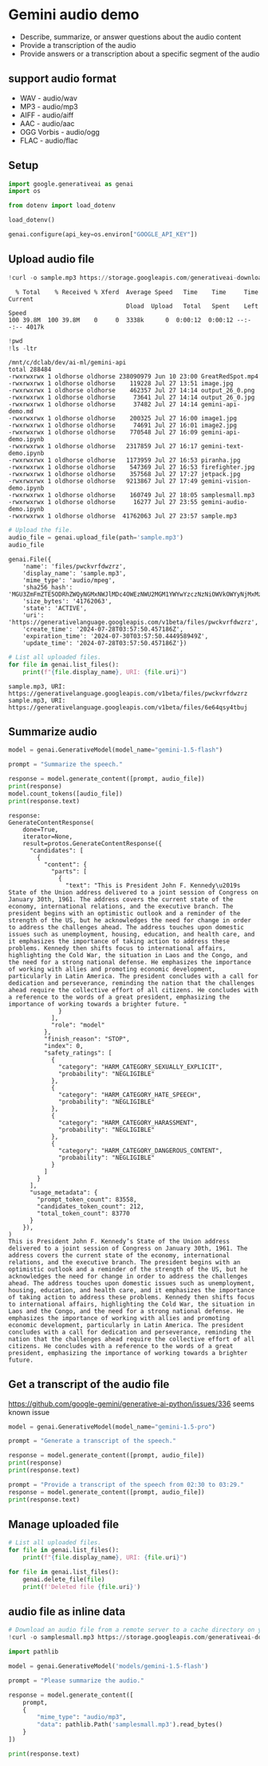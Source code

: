 # Gemini audio demo

- Describe, summarize, or answer questions about the audio content
- Provide a transcription of the audio
- Provide answers or a transcription about a specific segment of the audio

## support audio format

- WAV - audio/wav
- MP3 - audio/mp3
- AIFF - audio/aiff
- AAC - audio/aac
- OGG Vorbis - audio/ogg
- FLAC - audio/flac

## Setup


```python
import google.generativeai as genai
import os

from dotenv import load_dotenv

load_dotenv()

genai.configure(api_key=os.environ["GOOGLE_API_KEY"])
```

## Upload audio file


```python
!curl -o sample.mp3 https://storage.googleapis.com/generativeai-downloads/data/State_of_the_Union_Address_30_January_1961.mp3
```

      % Total    % Received % Xferd  Average Speed   Time    Time     Time  Current
                                     Dload  Upload   Total   Spent    Left  Speed
    100 39.8M  100 39.8M    0     0  3338k      0  0:00:12  0:00:12 --:--:-- 4017k



```python
!pwd
!ls -ltr
```

    /mnt/c/dclab/dev/ai-ml/gemini-api
    total 288484
    -rwxrwxrwx 1 oldhorse oldhorse 238090979 Jun 10 23:00 GreatRedSpot.mp4
    -rwxrwxrwx 1 oldhorse oldhorse    119228 Jul 27 13:51 image.jpg
    -rwxrwxrwx 1 oldhorse oldhorse    462357 Jul 27 14:14 output_26_0.png
    -rwxrwxrwx 1 oldhorse oldhorse     73641 Jul 27 14:14 output_26_0.jpg
    -rwxrwxrwx 1 oldhorse oldhorse     37482 Jul 27 14:14 gemini-api-demo.md
    -rwxrwxrwx 1 oldhorse oldhorse    200325 Jul 27 16:00 image1.jpg
    -rwxrwxrwx 1 oldhorse oldhorse     74691 Jul 27 16:01 image2.jpg
    -rwxrwxrwx 1 oldhorse oldhorse    770548 Jul 27 16:09 gemini-api-demo.ipynb
    -rwxrwxrwx 1 oldhorse oldhorse   2317859 Jul 27 16:17 gemini-text-demo.ipynb
    -rwxrwxrwx 1 oldhorse oldhorse   1173959 Jul 27 16:53 piranha.jpg
    -rwxrwxrwx 1 oldhorse oldhorse    547369 Jul 27 16:53 firefighter.jpg
    -rwxrwxrwx 1 oldhorse oldhorse    357568 Jul 27 17:27 jetpack.jpg
    -rwxrwxrwx 1 oldhorse oldhorse   9213867 Jul 27 17:49 gemini-vision-demo.ipynb
    -rwxrwxrwx 1 oldhorse oldhorse    160749 Jul 27 18:05 samplesmall.mp3
    -rwxrwxrwx 1 oldhorse oldhorse     16277 Jul 27 23:55 gemini-audio-demo.ipynb
    -rwxrwxrwx 1 oldhorse oldhorse  41762063 Jul 27 23:57 sample.mp3



```python
# Upload the file.
audio_file = genai.upload_file(path='sample.mp3')
audio_file
```




    genai.File({
        'name': 'files/pwckvrfdwzrz',
        'display_name': 'sample.mp3',
        'mime_type': 'audio/mpeg',
        'sha256_hash': 'MGU3ZmFmZTE5ODRhZWQyNGMxNWJlMDc4OWEzNWU2MGM1YWYwYzczNzNiOWVkOWYyNjMxMzE2NzQwYTRiOWVlNg==',
        'size_bytes': '41762063',
        'state': 'ACTIVE',
        'uri': 'https://generativelanguage.googleapis.com/v1beta/files/pwckvrfdwzrz',
        'create_time': '2024-07-28T03:57:50.457186Z',
        'expiration_time': '2024-07-30T03:57:50.444958949Z',
        'update_time': '2024-07-28T03:57:50.457186Z'})




```python
# List all uploaded files.
for file in genai.list_files():
    print(f"{file.display_name}, URI: {file.uri}")
```

    sample.mp3, URI: https://generativelanguage.googleapis.com/v1beta/files/pwckvrfdwzrz
    sample.mp3, URI: https://generativelanguage.googleapis.com/v1beta/files/6e64qsy4tbuj


## Summarize audio


```python
model = genai.GenerativeModel(model_name="gemini-1.5-flash")

prompt = "Summarize the speech."

response = model.generate_content([prompt, audio_file])
print(response)
model.count_tokens([audio_file])
print(response.text)
```

    response:
    GenerateContentResponse(
        done=True,
        iterator=None,
        result=protos.GenerateContentResponse({
          "candidates": [
            {
              "content": {
                "parts": [
                  {
                    "text": "This is President John F. Kennedy\u2019s State of the Union address delivered to a joint session of Congress on January 30th, 1961. The address covers the current state of the economy, international relations, and the executive branch. The president begins with an optimistic outlook and a reminder of the strength of the US, but he acknowledges the need for change in order to address the challenges ahead. The address touches upon domestic issues such as unemployment, housing, education, and health care, and it emphasizes the importance of taking action to address these problems. Kennedy then shifts focus to international affairs, highlighting the Cold War, the situation in Laos and the Congo, and the need for a strong national defense. He emphasizes the importance of working with allies and promoting economic development, particularly in Latin America. The president concludes with a call for dedication and perseverance, reminding the nation that the challenges ahead require the collective effort of all citizens. He concludes with a reference to the words of a great president, emphasizing the importance of working towards a brighter future. "
                  }
                ],
                "role": "model"
              },
              "finish_reason": "STOP",
              "index": 0,
              "safety_ratings": [
                {
                  "category": "HARM_CATEGORY_SEXUALLY_EXPLICIT",
                  "probability": "NEGLIGIBLE"
                },
                {
                  "category": "HARM_CATEGORY_HATE_SPEECH",
                  "probability": "NEGLIGIBLE"
                },
                {
                  "category": "HARM_CATEGORY_HARASSMENT",
                  "probability": "NEGLIGIBLE"
                },
                {
                  "category": "HARM_CATEGORY_DANGEROUS_CONTENT",
                  "probability": "NEGLIGIBLE"
                }
              ]
            }
          ],
          "usage_metadata": {
            "prompt_token_count": 83558,
            "candidates_token_count": 212,
            "total_token_count": 83770
          }
        }),
    )
    This is President John F. Kennedy’s State of the Union address delivered to a joint session of Congress on January 30th, 1961. The address covers the current state of the economy, international relations, and the executive branch. The president begins with an optimistic outlook and a reminder of the strength of the US, but he acknowledges the need for change in order to address the challenges ahead. The address touches upon domestic issues such as unemployment, housing, education, and health care, and it emphasizes the importance of taking action to address these problems. Kennedy then shifts focus to international affairs, highlighting the Cold War, the situation in Laos and the Congo, and the need for a strong national defense. He emphasizes the importance of working with allies and promoting economic development, particularly in Latin America. The president concludes with a call for dedication and perseverance, reminding the nation that the challenges ahead require the collective effort of all citizens. He concludes with a reference to the words of a great president, emphasizing the importance of working towards a brighter future. 


## Get a transcript of the audio file
https://github.com/google-gemini/generative-ai-python/issues/336 seems known issue


```python
model = genai.GenerativeModel(model_name="gemini-1.5-pro")

prompt = "Generate a transcript of the speech."

response = model.generate_content([prompt, audio_file])
print(response)
print(response.text)
```


```python
prompt = "Provide a transcript of the speech from 02:30 to 03:29."
response = model.generate_content([prompt, audio_file])
print(response.text)
```

## Manage uploaded file


```python
# List all uploaded files.
for file in genai.list_files():
    print(f"{file.display_name}, URI: {file.uri}")
```


```python
for file in genai.list_files():
    genai.delete_file(file)
    print(f'Deleted file {file.uri}')
```

## audio file as inline data


```python
# Download an audio file from a remote server to a cache directory on your local host.
!curl -o samplesmall.mp3 https://storage.googleapis.com/generativeai-downloads/data/Apollo-11_Day-01-Highlights-10s.mp3
```


```python
import pathlib

model = genai.GenerativeModel('models/gemini-1.5-flash')

prompt = "Please summarize the audio."

response = model.generate_content([
    prompt,
    {
        "mime_type": "audio/mp3",
        "data": pathlib.Path('samplesmall.mp3').read_bytes()
    }
])

print(response.text)
```
